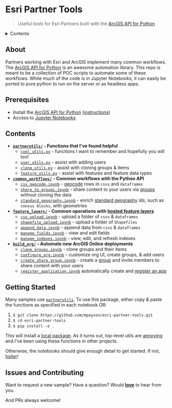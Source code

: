 # Esri Partner Tools

> Useful tools for Esri Partners built with the [ArcGIS API for Python](https://developers.arcgis.com/python/)

<details>
  <summary> Contents
  </summary>

* [About](#about)
* [Prerequisites](#prerequisites)
* [Contents](#contents)
* [Getting Started](#getting-started)
* [Issues and Contributing](#issues-and-contributing)

</details>

## About

Partners working with Esri and ArcGIS implement many common workflows. The [ArcGIS API for Python](https://developers.arcgis.com/python/) is an awesome automation library. This repo is meant to be a collection of POC scripts to automate some of these workflows. While much of the code is in Jupyter Notebooks, it can easily be ported to pure python to run on the server or as headless apps.

## Prerequisites

* Install the [ArcGIS API for Python](https://developers.arcgis.com/python/) ([instructions](https://developers.arcgis.com/python/guide/install-and-set-up/))
* Access to [Jupyter Notebooks](http://jupyter.org/)

## Contents

* **[`partnerutils/`](/partnerutils) - Functions that I've found helpful**
  * [`cool_utils.py`](/partnerutils/cool_utils.py) - functions I want to remember and hopefully you will too!
  * [`user_utils.py`](/partnerutils/user_utils.py) - assist with adding users
  * [`clone_utils.py`](/partnerutils/clone_utils.py) - assist with cloning groups & items
  * [`feature_utils.py`](partnerutils/feature_utils.py) - assist with features and feature data types
* **[`common_workflows/`](/common_workflows) - Common workflows with the Python API**
  * [`csv_geocode.ipynb`](/common_workflows/csv_geocode.ipynb) - [geocode](https://developers.arcgis.com/features/geocoding/) rows in `csvs` and `dataframes`
  * [`share_to_groups.ipynb`](/common_workflows/share_to_groups.ipynb) - share content to your users via [groups](https://doc.arcgis.com/en/arcgis-online/share-maps/groups.htm) without cloning the data
  * [`standard_geography.ipynb`](/common_workflows/standard_geography.ipynb) - enrich [standard geography](https://developers.arcgis.com/rest/geoenrichment/api-reference/standard-geography-query.htm) ids, such as `census blocks`, with geometries
* **[`feature_layers/`](/feature_layers) - Common operations with [hosted feature layers](https://doc.arcgis.com/en/arcgis-online/share-maps/hosted-web-layers.htm)**
  * [`csv_upload.ipynb`](/feature_layers/csv_upload.ipynb) - upload a folder of `csvs` & `dataframes`
  * [`shapefile_upload.ipynb`](/feature_layers/shapefile_upload.ipynb) - upload a folder of `Shapefiles`
  * [`append_data.ipynb`](/feature_layers/append_data.ipynb) - append data from `csvs` & `dataframes`
  * [`manage_fields.ipynb`](/feature_layers/manage_fields.ipynb) - view and edit fields
  * [`manage_indexes.ipynb`](/feature_layers/manage_indexes.ipynb) - view, edit, and refresh indexes
* **[`build_org/`](/build_org) - Automate new ArcGIS Online deployments**
  * [`clone_groups.ipynb`](/build_org/clone_groups.ipynb) - clone groups and their items
  * [`configure_org.ipynb`](/build_org/configure_org.ipynb) - customize org UI, create groups, & add users
  * [`create_share_group.ipynb`](/build_org/create_share_group.ipynb) - create a [group](https://doc.arcgis.com/en/arcgis-online/share-maps/groups.htm) and invite members to share content with your users
  * [`register_application.ipynb`](/build_org/register_application.ipynb) automatically create and [register an app](https://developers.arcgis.com/documentation/core-concepts/security-and-authentication/signing-in-arcgis-online-users/)

## Getting Started

Many samples use [`partnerutils`](/partnerutils). To use this package, either copy & paste the functions as specified in each notebook OR:

1. `$ git clone https://github.com/mpayson/esri-partner-tools.git`
2. `$ cd esri-partner-tools`
3. `$ pip install -e .`

This will install a [local package](https://stackoverflow.com/questions/19048732/python-setup-py-develop-vs-install). As it turns out, top-level utils are [annoying](https://stackoverflow.com/questions/34478398/import-local-function-from-a-module-housed-in-another-directory-with-relative-im) and I've been using these functions in other projects.

Otherwise, the notebooks should give enough detail to get started. If not, [holler](https://github.com/mpayson/esri-partner-tools/issues)!

## Issues and Contributing

Want to request a new sample? Have a question? Would [__love__](https://github.com/mpayson/esri-partner-tools/issues) to hear from you.

And PRs always welcome!
